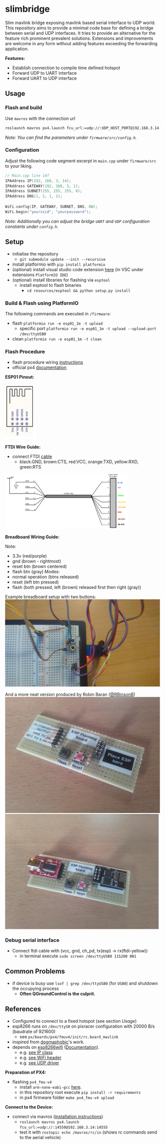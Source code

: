 # slimbridge
Slim mavlink bridge exposing mavlink based serial interface to UDP world. This repository aims to provide a minimal code base for defining a bridge between serial and UDP interfaces. It tries to provide an alternative for the feature rich prominent prevalent solutions. Extensions and improvements are welcome in any form without adding features exceeding the forwarding application.

**Features:**
- Establish connection to compile time defined hotspot
- Forward UDP to UART interface
- Forward UART to UDP interface


## Usage

### Flash and build

Use `mavros` with the connection url
```bash
roslaunch mavros px4.launch fcu_url:=udp://:UDP_HOST_PORT@192.168.3.14:UDP_CLIENT_PORT
```
_Note: You can find the parameters under `firmware/src/config.h`._

### Configuration
Adjust the following code segment excerpt in `main.cpp` under `firmware/src` to your liking.

```cpp
// Main.cpp line 14f
IPAddress IP(192, 168, 3, 14);
IPAddress GATEWAY(192, 168, 3, 1);
IPAddress SUBNET(255, 255, 255, 0);
IPAddress DNS(1, 1, 1, 1);

WiFi.config(IP, GATEWAY, SUBNET, DNS, 0U);
WiFi.begin("yourssid", "yourpassword");
```

_Note: Additionally you can adjust the bridge `UART` and `UDP` configuration constants under `config.h`._

## Setup
- initialise the repository
    - `git submodule update --init --recursive`
- install platformio with `pip install platformio`
- (optional) install visual studio code extension [here](https://platformio.org/platformio-ide) (in VSC under extensions `PlatformIO IDE`)
- (optional) install libraries for flashing via `esptool`
    - install esptool to flash binaries
        - `cd resources/esptool && python setup.py install`

### Build & Flash using PlatformIO
The following commands are executed in `/firmware`:
- flash `platformio run -e esp01_1m -t upload`
    - specific port `platformio run -e esp01_1m -t upload --upload-port /dev/ttyUSB0`
- clean `platformio run -e esp01_1m -t clean`

### Flash Procedure
- flash procedure wiring [instructions](http://www.whatimade.today/esp8266-easiest-way-to-program-so-far/)
- official px4 [documentation](https://docs.px4.io/v1.9.0/en/telemetry/esp8266_wifi_module.html)


**ESP01 Pinout:**

![esp_pinout](./resources/figures/esp01_pinout.png)


**FTDI Wire Guide:**
- connect FTDI [cable](https://www.ftdichip.com/Products/Cables/USBTTLSerial.htm<Paste>)
    - black:GND, brown:CTS, red:VCC, orange:TXD, yellow:RXD, green:RTS

![ftdi](./resources/figures/ftdi.png)


**Breadboard Wiring Guide:**

Note:
- 3.3v (red/purple)
- gnd (brown - rightmost)
- reset btn (brown centered)
- flash btn (gray)
Modes:
- normal operation (btns released)
- reset (left btn pressed)
- flash (both pressed, left (brown) released first then right (gray))

Example breadboard setup with two buttons:
![breadboard](./resources/figures/breadboard.png)

And a more neat version produced by Robin Baran ([@RBinsonB](https://github.com/RBinsonB))
![breadboard_soldered](./resources/figures/board.jpg)
![breadboard_soldered_assembly](./resources/figures/assembly.jpg)

### Debug serial interface
- Connect ftdi cable with (vcc, gnd, ch_pd, tx(esp) -> rx(ftdi-yellow))
    - in terminal execute `sudo screen /dev/ttyUSB0 115200 8N1`


## Common Problems
- if device is busy use `lsof | grep /dev/ttyUSB0` (for `USB0`) and shutdown the occupying process
    - **Often QGroundControl is the culprit.**


## References
- Configured to connect to a fixed hotspot (see section _Usage_)
- esp8266 runs on `/dev/ttyS0` on pixracer configuration with 20000 B/s (baudrate of 921600)
    - see `px/boards/px4/fmuv4/init/rc.board_mavlink`
- inspired from [dogmaphobic](https://github.com/dogmaphobic/mavesp8266)'s work.
- depends on [esp8266wifi](https://github.com/esp8266/Arduino/tree/master/libraries/ESP8266WiFi) ([Documentation](https://arduino-esp8266.readthedocs.io/en/latest/esp8266wifi/readme.html)).
    - e.g. [see IP class](https://github.com/esp8266/Arduino/blob/master/cores/esp8266/IPAddress.h)
    - e.g. [see WiFi header](https://github.com/espressif/arduino-esp32/blob/master/libraries/WiFi/src/ETH.h)
    - e.g. [see UDP driver](https://github.com/esp8266/Arduino/blob/master/libraries/ESP8266WiFi/src/WiFiUdp.h)

**Preparation of PX4:**
- flashing `px4_fmu-v4`
	- install `arm-none-eabi-gcc` [here](https://dev.px4.io/v1.9.0/en/setup/dev_env_linux_ubuntu.html#nuttx-based-hardware).
	- in this repository root execute `pip install -r requirements`
	- in px4 firmware folder `make px4_fmu-v4 upload`

**Connect to the Device:**
- connect via mavros ([installation instructions](https://github.com/mavlink/mavros/blob/master/mavros/README.md#installation))
    - `roslaunch mavros px4.launch fcu_url:=udp://:14550@192.168.3.14:14555`
    - test it with `rostopic echo /mavros/rc/in` (shows rc commands send to the aerial vehicle)


